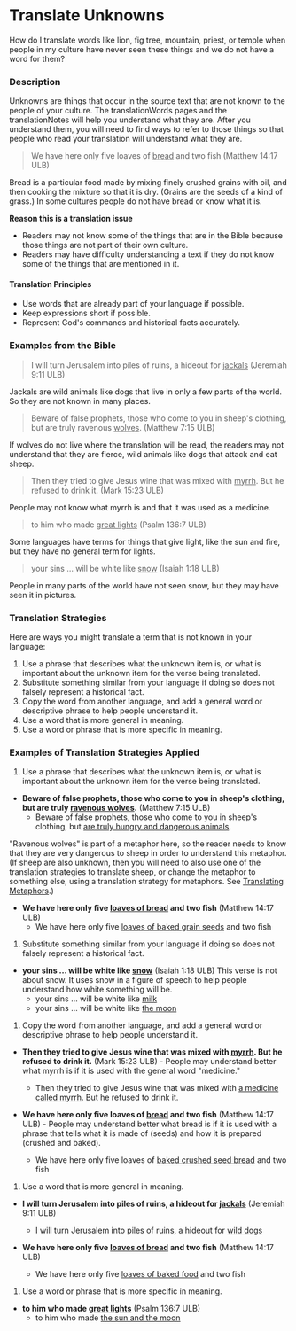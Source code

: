 # Translate Unknowns #

How do I translate words like lion, fig tree, mountain, priest, or temple when people in my culture have never seen these things and we do not have a word for them?

### Description

Unknowns are things that occur in the source text that are not known to the people of your culture. The translationWords pages and the translationNotes will help you understand what they are. After you understand them, you will need to find ways to refer to those things so that people who read your translation will understand what they are.
>We have here only five loaves of <u>bread</u> and two fish (Matthew 14:17 ULB)

Bread is a particular food made by mixing finely crushed grains with oil, and then cooking the mixture so that it is dry. (Grains are the seeds of a kind of grass.) In some cultures people do not have bread or know what it is.

**Reason this is a translation issue**

* Readers may not know some of the things that are in the Bible because those things are not part of their own culture.
* Readers may have difficulty understanding a text if they do not know some of the things that are mentioned in it.

#### Translation Principles

* Use words that are already part of your language if possible.
* Keep expressions short if possible.
* Represent God's commands and historical facts accurately.

### Examples from the Bible

>I will turn Jerusalem into piles of ruins, a hideout for <u>jackals</u> (Jeremiah 9:11 ULB)

Jackals are wild animals like dogs that live in only a few parts of the world.  So they are not known in many places.
>Beware of false prophets, those who come to you in sheep's clothing, but are truly ravenous <u>wolves</u>. (Matthew 7:15 ULB)

If wolves do not live where the translation will be read, the readers may not understand that they are fierce, wild animals like dogs that attack and eat sheep.
>Then they tried to give Jesus wine that was mixed with <u>myrrh</u>. But he refused to drink it. (Mark 15:23 ULB)

People may not know what myrrh is and that it was used as a medicine.
>to him who made <u>great lights</u> (Psalm 136:7 ULB)

Some languages have terms for things that give light, like the sun and fire, but they have no general term for lights.
>your sins ... will be white like <u>snow</u> (Isaiah 1:18 ULB)

People in many parts of the world have not seen snow, but they may have seen it in pictures.

### Translation Strategies

Here are ways you might translate a term that is not known in your language:

1. Use a phrase that describes what the unknown item is, or what is important about the unknown item for the verse being translated.
1. Substitute something similar from your language if doing so does not falsely represent a historical fact.
1. Copy the word from another language, and add a general word or descriptive phrase to help people understand it.
1. Use a word that is more general in meaning.
1. Use a word or phrase that is more specific in meaning.

### Examples of Translation Strategies Applied

1. Use a phrase that describes what the unknown item is, or what is important about the unknown item for the verse being translated.

  * **Beware of false prophets, those who come to you in sheep's clothing, but are truly <u>ravenous wolves</u>.** (Matthew 7:15 ULB)
      * Beware of false prophets, those who come to you in sheep's clothing, but <u>are truly hungry and dangerous animals</u>.

"Ravenous wolves" is part of a metaphor here, so the reader needs to know that they are very dangerous to sheep in order to understand this metaphor. (If sheep are also unknown, then you will need to also use one of the translation strategies to translate sheep, or change the metaphor to something else, using a translation strategy for metaphors. See [Translating Metaphors](../figs-metaphor/01.md).)

  * **We have here only five <u>loaves of bread</u> and two fish** (Matthew 14:17 ULB)
      * We have here only five <u>loaves of baked grain seeds</u> and two fish

1. Substitute something similar from your language if doing so does not falsely represent a historical fact.

  * **your sins ... will be white like <u>snow</u>** (Isaiah 1:18 ULB) This verse is not about snow. It uses snow in a figure of speech to help people understand how white something will be.
      * your sins ... will be white like <u>milk</u>
      * your sins ... will be white like <u>the moon</u>

1. Copy the word from another language, and add a general word or descriptive phrase to help people understand it.

  * **Then they tried to give Jesus wine that was mixed with <u>myrrh</u>. But he refused to drink it.** (Mark 15:23 ULB) - People may understand better what myrrh is if it is used with the general word "medicine."
      * Then they tried to give Jesus wine that was mixed with <u>a medicine called myrrh</u>. But he refused to drink it.

  * **We have here only five loaves of <u>bread</u> and two fish** (Matthew 14:17 ULB) - People may understand better what bread is if it is used with a phrase that tells what it is made of (seeds) and how it is prepared (crushed and baked).
      * We have here only five loaves of <u>baked crushed seed bread</u> and two fish

1. Use a word that is more general in meaning.

  * **I will turn Jerusalem into piles of ruins, a hideout for <u>jackals</u>** (Jeremiah 9:11 ULB)
      * I will turn Jerusalem into piles of ruins, a hideout for <u>wild dogs</u>

  * **We have here only five <u>loaves of bread</u> and two fish** (Matthew 14:17 ULB)
      * We have here only five <u>loaves of baked food</u> and two fish

1. Use a word or phrase that is more specific in meaning.

  * **to him who made <u>great lights</u>** (Psalm 136:7 ULB)
      * to him who made <u>the sun and the moon</u>


